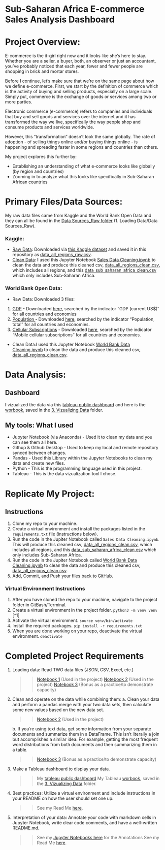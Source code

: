 # Sub-Saharan Africa E-commerce Sales Analysis Dashboard

# Project Overview:
E-commerce is the it-girl right now and it looks like she’s here to stay. 
Whether you are a seller, a buyer, both, an observer or just an accountant, you’ve probably noticed that each year, fewer and fewer people are shopping in brick and mortar stores. 

Before I continue, let’s make sure that we’re on the same page about how we define e-commerce. First, we start by the definition of commerce which is the activity of buying and selling products, especially on a large scale. Simply put, commerce is the exchange of goods or services among two or more parties.

Electronic commerce (e-commerce) refers to companies and individuals that buy and sell goods and services over the internet and it has transformed the way we live, specifically the way people shop and consume products and services worldwide. 

However, this “transformation” doesn’t look the same globally. The rate of adoption - of selling things online and/or buying things online - is happening and spreading faster in some regions and countries than others. 

My project explores this further by: 
- Establishing an understanding of what e-commerce looks like globally (by region and countries)
- Zooming in to analyze what this looks like specifically in Sub-Saharan African countries

# Primary Files/Data Sources:
My raw data files came from Kaggle and the World Bank Open Data and they can all be found in the [Data Sources_Raw folder](https://github.com/roselinetwagiramariya/Sales-Data-Project/tree/main/1.%20Loading%20Data/Data%20Sources_Raw) (1. Loading Data/Data Sources_Raw). 

### Kaggle: 
- [Raw Data](https://github.com/roselinetwagiramariya/Sales-Data-Project/blob/main/1.%20Loading%20Data/Data%20Sources_Raw/KAGGLE/data_all_regions_raw.csv): Downloaded via [this Kaggle dataset](https://www.kaggle.com/datasets/mysarahmadbhat/sales-data/data) and saved it in this repository as [data_all_regions_raw.csv](https://github.com/roselinetwagiramariya/Sales-Data-Project/blob/main/1.%20Loading%20Data/Data%20Sources_Raw/KAGGLE/data_all_regions_raw.csv).
- [Clean Data](https://github.com/roselinetwagiramariya/Sales-Data-Project/blob/main/1.%20Loading%20Data/Data%20Sources_Clean/data_all_regions_clean.csv): I used this Jupyter Notebook [Sales Data Cleaning.ipynb](https://github.com/roselinetwagiramariya/Sales-Data-Project/blob/main/2.%20Data%20Cleaning%20%26%20Interpretation/Jupyter%20Notebooks/Sales%20Data%20Cleaning.ipynb) to clean the data and produce this cleaned csv, [data_all_regions_clean.csv](https://github.com/roselinetwagiramariya/Sales-Data-Project/blob/main/1.%20Loading%20Data/Data%20Sources_Clean/data_all_regions_clean.csv), which includes all regions, and this [data_sub_saharan_africa_clean.csv](https://github.com/roselinetwagiramariya/Sales-Data-Project/blob/main/1.%20Loading%20Data/Data%20Sources_Clean/data_sub_saharan_africa_clean.csv) which only includes Sub-Saharan Africa.

### World Bank Open Data: 
- Raw Data: Downloaded 3 files:
1. [GDP](https://github.com/roselinetwagiramariya/Sales-Data-Project/blob/main/1.%20Loading%20Data/Data%20Sources_Raw/World%20Bank/GDP%20by%20Country%20-%20Sheet1.csv) - Downloaded [here](https://data.worldbank.org/indicator/NY.GDP.MKTP.CD?end=2023&start=2022), searched by the indicator “GDP (current US$)” for all countries and economies
2. [Population ](https://github.com/roselinetwagiramariya/Sales-Data-Project/blob/main/1.%20Loading%20Data/Data%20Sources_Raw/World%20Bank/Population%20by%20Country%20-%20Sheet1.csv) - Downloaded [here](https://data.worldbank.org/indicator/SP.POP.TOTL), searched by the indicator “Population, total” for all countries and economies.
3. [Cellular Subscriptions](https://github.com/roselinetwagiramariya/Sales-Data-Project/blob/main/1.%20Loading%20Data/Data%20Sources_Raw/World%20Bank/Cell_by_country%20-%20Cell_by_country.csv) - Downloaded [here](https://data.worldbank.org/indicator/NY.GDP.MKTP.CD?end=2023&start=2022), searched by the indicator “Mobile cellular subscriptions” for all countries and economies.
- Clean Data:I used this Jupyter Notebook [World Bank Data Cleaning.ipynb](https://github.com/roselinetwagiramariya/Sales-Data-Project/blob/main/2.%20Data%20Cleaning%20%26%20Interpretation/Jupyter%20Notebooks/World%20Bank%20Data%20Cleaning.ipynb) to clean the data and produce this cleaned csv, [data_all_regions_clean.csv](https://github.com/roselinetwagiramariya/Sales-Data-Project/blob/main/1.%20Loading%20Data/Data%20Sources_Clean/data_all_regions_clean.csv).

# Data Analysis:
## Dashboard 
I vizualized the data via this [tableau public dashboard](https://public.tableau.com/app/profile/roseline.twagiramariya/viz/SalesDataDashboard_done/Dashboard1AllRegions) and here is the [worbook](https://github.com/roselinetwagiramariya/Sales-Data-Project/blob/main/3.%20Vizualizing%20Data/Sales%20Data%20Dashboard_Roseline_Twagiramariya.twbx), saved in the [3. Vizualizing Data](https://github.com/roselinetwagiramariya/Sales-Data-Project/tree/main/3.%20Vizualizing%20Data) folder. 

## My tools: What I used 
- Jupyter Notebook (via Anaconda) - Used it to clean my data and you can see them all here. 
- Githup & Github Desktop - Used to keep my local and remote repository synced between changes. 
- Pandas - Used this Library within the Jupyter Notebooks to clean my data and create new files. 
- Python - This is the programming language used in this project. 
- Tableau - This is the data vizualization tool I chose. 

# Replicate My Project:

## Instructions

1. Clone my repo to your machine.
2. Create a virtual environment and install the packages listed in the `requirements.txt` file (instructions below).
3. Run the code in the Jupiter Notebook called `Sales Data Cleaning.ipynb`. This will produce this cleaned csv, [data_all_regions_clean.csv](https://github.com/roselinetwagiramariya/Sales-Data-Project/blob/main/1.%20Loading%20Data/Data%20Sources_Clean/data_all_regions_clean.csv), which includes all regions, and this [data_sub_saharan_africa_clean.csv](https://github.com/roselinetwagiramariya/Sales-Data-Project/blob/main/1.%20Loading%20Data/Data%20Sources_Clean/data_sub_saharan_africa_clean.csv) which only includes Sub-Saharan Africa.
4. Run the code in the Jupiter Notebook called [World Bank Data Cleaning.ipynb](https://github.com/roselinetwagiramariya/Sales-Data-Project/blob/main/2.%20Data%20Cleaning%20%26%20Interpretation/Jupyter%20Notebooks/World%20Bank%20Data%20Cleaning.ipynb) to clean the data and produce this cleaned csv, [data_all_regions_clean.csv](https://github.com/roselinetwagiramariya/Sales-Data-Project/blob/main/1.%20Loading%20Data/Data%20Sources_Clean/data_all_regions_clean.csv).
5. Add, Commit, and Push your files back to GitHub.

###  Virtual Environment Instructions

1. After you have cloned the repo to your machine, navigate to the project 
folder in GitBash/Terminal.
1. Create a virtual environment in the project folder. `python3 -m venv venv` [^1]
1. Activate the virtual environment. `source venv/bin/activate`
1. Install the required packages. `pip install -r requirements.txt`
1. When you are done working on your repo, deactivate the virtual environment. 
`deactivate`

# Completed Project Requirements

1. Loading data: Read TWO data files (JSON, CSV, Excel, etc.) 
   >> [Notebook 1](https://github.com/roselinetwagiramariya/Sales-Data-Project/blob/main/2.%20Data%20Cleaning%20%26%20Interpretation/Jupyter%20Notebooks/Sales%20Data%20Cleaning.ipynb) (Used in the project)
   >> [Notebook 2](https://github.com/roselinetwagiramariya/Sales-Data-Project/blob/main/2.%20Data%20Cleaning%20%26%20Interpretation/Jupyter%20Notebooks/World%20Bank%20Data%20Cleaning.ipynb) (Used in the project)
   >> [Notebook 3](https://github.com/roselinetwagiramariya/Sales-Data-Project/blob/main/2.%20Data%20Cleaning%20%26%20Interpretation/Jupyter%20Notebooks/BONUS_Country%20Info_merge_data_cleaning.ipynb) (Bonus as a practice/to demonstrate capacity)
2. Clean and operate on the data while combining them:
   a. Clean your data and perform a pandas merge with your two data sets, then calculate some new values based on the new data set.
      >> [Notebook 2](https://github.com/roselinetwagiramariya/Sales-Data-Project/blob/main/2.%20Data%20Cleaning%20%26%20Interpretation/Jupyter%20Notebooks/World%20Bank%20Data%20Cleaning.ipynb) (Used in the project)

   b. If you’re using text data, get some information from your separate documents and summarize them in a DataFrame. This isn’t literally a join but accomplishes a similar idea. For example, getting the most frequent word distributions from both documents and then summarizing them in a table.
      >> [Notebook 3](https://github.com/roselinetwagiramariya/Sales-Data-Project/blob/main/2.%20Data%20Cleaning%20%26%20Interpretation/Jupyter%20Notebooks/BONUS_Country%20Info_merge_data_cleaning.ipynb) (Bonus as a practice/to demonstrate capacity)
3. Make a Tableau dashboard to display your data. 
      >> My [tableau public dashboard](https://public.tableau.com/app/profile/roseline.twagiramariya/viz/SalesDataDashboard_done/Dashboard1AllRegions)
      >> My Tableau [worbook](https://github.com/roselinetwagiramariya/Sales-Data-Project/blob/main/3.%20Vizualizing%20Data/Sales%20Data%20Dashboard_Roseline_Twagiramariya.twbx), saved in the [3. Vizualizing Data](https://github.com/roselinetwagiramariya/Sales-Data-Project/tree/main/3.%20Vizualizing%20Data) folder. 
4. Best practices: Utilize a virtual environment and include instructions in your README on how the user should set one up.
   >> See my Read Me [here](https://github.com/roselinetwagiramariya/Sales-Data-Project/edit/main/README.md). 
5. Interpretation of your data: Annotate your code with markdown cells in Jupyter Notebook, write clear code comments, and have a well-written README.md.
     >> See my [Jupyter Notebooks here](https://github.com/roselinetwagiramariya/Sales-Data-Project/tree/main/2.%20Data%20Cleaning%20%26%20Interpretation/Jupyter%20Notebooks) for the Annotations
     >> See my Read Me [here](https://github.com/roselinetwagiramariya/Sales-Data-Project/edit/main/README.md).







